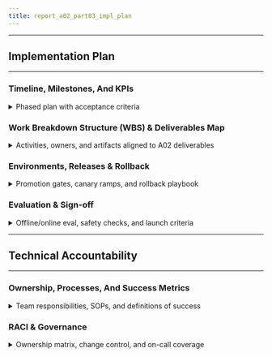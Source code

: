 ```yaml
---
title: report_a02_part03_impl_plan
---
```


---
## Implementation Plan
---

### Timeline, Milestones, And KPIs
<details>
<summary>Phased plan with acceptance criteria</summary>

---

- **Phase zero – foundations**
  - Repository setup, data contracts, CI sanity; KPI: pipeline pass `>= 95%`.

- **Phase one – PEFT MVP**
  - Train adapters and run shadow traffic; KPI: `+X%` exact match, SLA `p95 < 1200ms`.

- **Phase two – hardening**
  - Red-team tests and safety filters; KPI: policy violations `< 0.1%`.

- **Phase three – RLHF (optional)**
  - DPO/PPO iterations; KPI: A/B win rate `>= target` with stable variance.

- **Phase four – rollout**
  - Blue–green and canary releases; KPI: zero incidents across two weekly cycles.

---

</details>

### Work Breakdown Structure (WBS) & Deliverables Map
<details>
<summary>Activities, owners, and artifacts aligned to A02 deliverables</summary>

---

- **Phase 0 – Foundations**
  - Activities: repo scaffolding, secrets management, data contracts, CI smoke.
  - Artifacts: `CONTRIBUTING.md`, data schema, CI workflow YAML.
- **Phase 1 – PEFT MVP**
  - Activities: dataset curation, SFT with LoRA/QLoRA, eval harness.
  - Artifacts: adapters in registry, eval report, inference baseline.
- **Phase 2 – Hardening**
  - Activities: safety filters, jailbreak tests, rate limits, caching.
  - Artifacts: red-team report, filter rules, cache config.
- **Phase 3 – Alignment (optional)**
  - Activities: preference collection, DPO runs, alignment eval.
  - Artifacts: preference dataset, DPO checkpoints, win-rate report.
- **Phase 4 – Rollout**
  - Activities: canary/blue-green, SLO validation, runbook review.
  - Artifacts: release notes, rollback plan, on-call schedule.

- **Deliverables map (A02)**
  - Strategy comparison → Part 1 + Part 2 summaries.
  - Technical specs (quant/data/hardware) → Part 1 § Specs.
  - Implementation steps + code → Part 1 § Minimal Runnable Example; this plan.
  - Optimization & troubleshooting → Part 1/4.
  - Cost analysis → Part 2.

---

</details>

### Environments, Releases & Rollback
<details>
<summary>Promotion gates, canary ramps, and rollback playbook</summary>

---

- **Environment matrix**
  - Table
    | **Env** | **Purpose** | **Data** | **Traffic** | **Gate** |
    |---|---|---|---|---|
    | Dev | iteration | synthetic/dev only | none | unit+lint |
    | Staging | pre-prod | sanitized prod slice | shadow/canary `1–5%` | offline eval pass |
    | Prod | live | full prod | ramp `5%→25%→50%→100%` | SLOs met |

- **Release procedure**
  - Build image → push → deploy **blue** alongside **green** → start canary at `5%` → step every `30–60 min` if SLO `p95` and error budgets hold.
  - Observability: latency `p50/p95`, error rate, safety violations, acceptance/CTR.

- **Rollback playbook**
  - Auto-trigger: latency `p95` or error rate breach for `>5 min`.
  - Actions: freeze traffic ramp → switch to previous stable revision → flush cache keys for new build → open incident ticket with timestamps & metrics links.
  - Post-mortem: within `24h`, include root cause, fix plan, owner.

- **Sample commands (illustrative)**
  - **Train PEFT with DeepSpeed/Accelerate**
    ```bash
    accelerate launch --config_file configs/accelerate.yaml \
      --deepspeed configs/ds_zero2.json train_sft_peft.py
    ```
  - **Promote artifact**
    ```bash
    mlflow models serve -m "models:/llm-adapter@staging" --port 8000
    ```

---

</details>

### Evaluation & Sign-off
<details>
<summary>Offline/online eval, safety checks, and launch criteria</summary>

---

- **Data splits**
  - `train/val/test` with domain stratification; keep test held-out.
- **Offline metrics (task-dependent)**
  - Exact-match/F1, Rouge-L, BLEU, BERTScore; long-form judge (e.g., MT-Bench style) for qualitative checks.
- **Safety & compliance**
  - Toxicity/PII filters; jailbreak suite (prompt injections, system-prompt leakage); log redactions.
- **Online A/B (if applicable)**
  - Success metrics: acceptance rate, good-response rate, escalation rate; monitor `p50/p95` latency.
  - Stats: minimum sample size; guard sequential peeking; 95% CI, power `≥ 0.8`.
- **Sign-off criteria**
  - Meets or exceeds baseline on primary offline metric and online acceptance; safety violations `<0.1%`; latency `p95 < 1200ms`.
- **Traceability**
  - Link to Part 1 (architecture/eval harness), Part 4 (monitoring dashboards), Part 2 (cost targets).

---

</details>

---
## Technical Accountability
---

### Ownership, Processes, And Success Metrics
<details>
<summary>Team responsibilities, SOPs, and definitions of success</summary>

---

- **Ownership**
  - **Model Ops**: deployment, rollback, incident response.
  - **Data Engineering**: ingest, cleaning, splitting, and lineage.

- **Processes**
  - RFC process for model changes; standardized postmortems and runbooks.

- **Success metrics**
  - CSAT, cost per token, SLA `p95`, A/B win rate, safety violation rate.

---

</details>

### RACI & Governance
<details>
<summary>Ownership matrix, change control, and on-call coverage</summary>

---

- **RACI (sample)**
  - Table
    | **Workstream** | **R** | **A** | **C** | **I** |
    |---|---|---|---|---|
    | Data pipeline | Data Eng | Head of Data | Model Ops | Security |
    | Training runs | Model Eng | Eng Manager | Data Eng | PM |
    | Release | Model Ops | Eng Director | SRE | Support |
    | Incidents | On-call SRE | Eng Director | Model Ops | All |
- **Change control**
  - RFC template, approvers list, freeze windows, mandatory post-mortems.
- **Runbooks**
  - Paging policy, dashboards, SLOs, rollback steps, comms templates.
- **Compliance**
  - PII handling, retention, access controls, vendor reviews.

---

</details>

